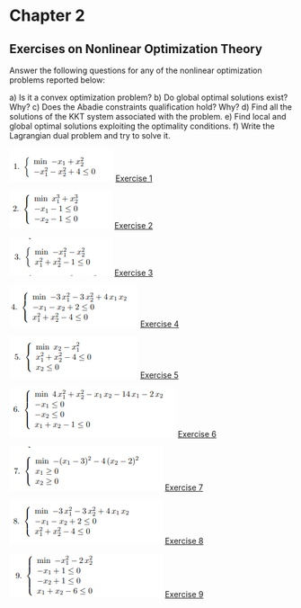 # Chapter 2

## Exercises on Nonlinear Optimization Theory

Answer the following questions for any of the nonlinear optimization problems reported below:

a) Is it a convex optimization problem?
b) Do global optimal solutions exist? Why?
c) Does the Abadie constraints qualification hold? Why?
d) Find all the solutions of the KKT system associated with the problem.
e) Find local and global optimal solutions exploiting the optimality conditions.
f) Write the Lagrangian dual problem and try to solve it.

![Index](img/1.png)
[Exercise 1](Chapter_1_1.pdf)

![Index](img/2.png)
[Exercise 2](Chapter_1_2.pdf)

![Index](img/3.png)
[Exercise 3](Chapter_1_3.pdf)

![Index](img/4.png)
[Exercise 4](Chapter_1_4.pdf)

![Index](img/5.png)
[Exercise 5](Chapter_1_5.pdf)

![Index](img/6.png)
[Exercise 6](Chapter_1_6.pdf)

![Index](img/7.png)
[Exercise 7](Chapter_1_7.pdf)

![Index](img/8.png)
[Exercise 8](Chapter_1_8.pdf)

![Index](img/9.png)
[Exercise 9](Chapter_1_9.pdf)